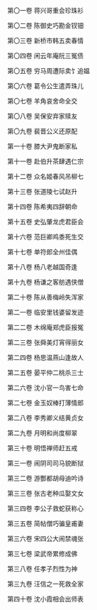第〇一卷 蒋兴哥重会珍珠衫

第〇二卷 陈御史巧勘金钗钿

第〇三卷 新桥市韩五卖春情

第〇四卷 闲云年庵阮三冤债

第〇五卷 穷马周遭际卖饣追媪

第〇六卷 葛令公生遣弄珠儿

第〇七卷 羊角哀舍命全交

第〇八卷 吴保安弃家赎友

第〇九卷 裴晋公义还原配

第一十卷 膝大尹鬼断家私

第十一卷 赴伯升茶肆遇仁宗

第十二卷 众名姬春风吊柳七

第十三卷 张道陵七试赵升

第十四卷 陈希夷四辞朝命

第十五卷 史弘肇龙虎君臣会

第十六卷 范巨卿鸡黍死生交

第十七卷 单符郎全州佳偶

第十八卷 杨八老越国奇逢

第十九卷 杨谦之客舫遇侠僧

第二十卷 陈从善梅岭失浑家

第二一卷 临安里钱婆留发迹

第二二卷 木绵庵郑虎臣报冤

第二三卷 张舜美灯宵得丽女

第二四卷 杨思温燕山逢故人

第二五卷 晏平仲二桃杀三士

第二六卷 沈小官一鸟害七命

第二七卷 金玉奴棒打薄情郎

第二八卷 李秀卿义结黄贞女

第二九卷 月明和尚度柳翠

第三十卷 明悟禅师赶五戒

第三一卷 闹阴司司马貌断狱

第三二卷 游酆都胡母迪吟诗

第三三卷 张古老种瓜娶文女

第三四卷 李公子救蛇获称心

第三五卷 简帖僧巧骗皇甫妻

第三六卷 宋四公大闹禁魂张

第三七卷 梁武帝累修成佛

第三八卷 任孝子烈性为神

第三九卷 汪信之一死救全家

第四十卷 沈小霞相会出师表